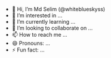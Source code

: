 - 👋 Hi, I’m Md Selim (@whiteblueskyss)
- 👀 I’m interested in ...
- 🌱 I’m currently learning ...
- 💞️ I’m looking to collaborate on ...
- 📫 How to reach me ...
- 😄 Pronouns: ...
- ⚡ Fun fact: ...

<!---
whiteblueskyss/whiteblueskyss is a ✨ special ✨ repository because its `README.md` (this file) appears on your GitHub profile.
You can click the Preview link to take a look at your changes.
--->
